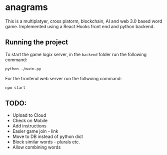 # anagrams
This is a multiplatyer, cross platorm, blockchain, AI and web 3.0 based word game.
Implemented using a React Hooks front end and python backend.

## Running the project
To start the game logix server, in the  `backend` folder run the following command:
```sh
python ./main.py
```
For the frontend web server run the follwoing command:
```sh
npm start
```

## TODO:
* Upload to Cloud
* Check on Mobile
* Add instructions
* Easier game join - link
* Move to DB instead of python dict
* Block similar words - plurals etc.
* Allow combining words

